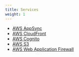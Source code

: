 ```yaml
---
title: Services
weight: 1
---
```


<!--
Copyright Amazon.com, Inc. or its affiliates. All Rights Reserved.
SPDX-License-Identifier: MIT-0
-->

- [AWS AppSync](https://aws.amazon.com/appsync/)
- [AWS CloudFront](https://aws.amazon.com/cloudfront/)
- [AWS Cognito](https://aws.amazon.com/cognito/)
- [AWS S3](https://aws.amazon.com/s3/)
- [AWS Web Application Firewall](https://aws.amazon.com/waf/)